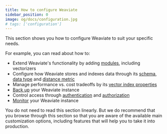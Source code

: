 ```yaml
---
title: How to configure Weaviate
sidebar_position: 0
image: og/docs/configuration.jpg
# tags: ['configuration']
---
```



<!-- :::caution Migrated From:
- `Configuration`
- `Schema` is from `Schema/Schema configuration`
- `Data types` is from `Schema/Data types`
- `Distance metrics` from `Vector index plugins/Distance metrics`
- `Modules` is mostly new - the previous `Configuration/Modules` content has been migrated to `References:Modules/index`
- `Vector index` adds text re: configuration options from `Vector index plugins/HNSW`
::: -->

This section shows you how to configure Weaviate to suit your specific needs.

For example, you can read about how to:

- Extend Weaviate's functionality by adding [modules](./modules.md), including vectorizers
- Configure how Weaviate stores and indexes data through its [schema](../manage-data/collections.mdx), [data type](../config-refs/datatypes.md) and [distance metric](../config-refs/distances.md)
- Manage performance vs. cost tradeoffs by its [vector index properties](/developers/weaviate/config-refs/schema/vector-index)
- [Back up](./backups.md) your Weaviate instance
- Control access through [authentication](./authentication.md) and [authorization](./authorization.md)
- [Monitor](./monitoring.md) your Weaviate instance

You do not need to read this section linearly. But we do recommend that you browse through this section so that you are aware of the available main customization options, including features that will help you to take it into production.
